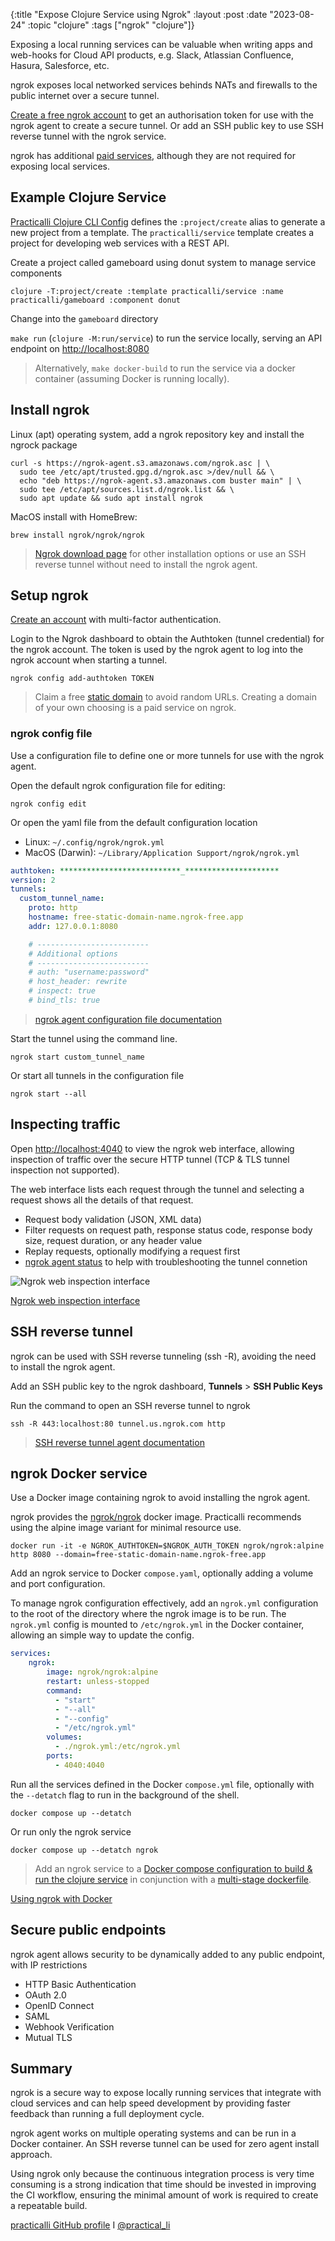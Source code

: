 {:title "Expose Clojure Service using Ngrok"
:layout :post
:date "2023-08-24"
:topic "clojure"
:tags  ["ngrok" "clojure"]}

Exposing a local running services can be valuable when writing apps and web-hooks for Cloud API products, e.g. Slack, Atlassian Confluence, Hasura, Salesforce, etc.

ngrok exposes local networked services behinds NATs and firewalls to the public internet over a secure tunnel.

[Create a free ngrok account](https://ngrok.com/signup) to get an authorisation token for use with the ngrok agent to create a secure tunnel.  Or add an SSH public key to use SSH reverse tunnel with the ngrok service.

<!-- more -->

ngrok has additional [paid services](https://ngrok.com/pricing), although they are not required for exposing local services.


## Example Clojure Service

[Practicalli Clojure CLI Config](https://practical.li/clojure/clojure-cli/practicalli-config/) defines the `:project/create` alias to generate a new project from a template.  The `practicalli/service` template creates a project for developing web services with a REST API.

Create a project called gameboard using donut system to manage service components

```shell
clojure -T:project/create :template practicalli/service :name practicalli/gameboard :component donut
```

Change into the `gameboard` directory

`make run` (`clojure -M:run/service`) to run the service locally, serving an API endpoint on [http://localhost:8080](http://localhost:8080)

> Alternatively, `make docker-build` to run the service via a docker container (assuming Docker is running locally).


## Install ngrok

Linux (apt) operating system, add a ngrok repository key and install the ngrock package

```shell title="Install on Apt based Linux operating system"
curl -s https://ngrok-agent.s3.amazonaws.com/ngrok.asc | \
  sudo tee /etc/apt/trusted.gpg.d/ngrok.asc >/dev/null && \
  echo "deb https://ngrok-agent.s3.amazonaws.com buster main" | \
  sudo tee /etc/apt/sources.list.d/ngrok.list && \
  sudo apt update && sudo apt install ngrok
```

MacOS install with HomeBrew:

```shell
brew install ngrok/ngrok/ngrok
```

> [Ngrok download page](https://ngrok.com/download) for other installation options or use an SSH reverse tunnel without need to install the ngrok agent.


## Setup ngrok

[Create an account](https://ngrok.com/signup) with multi-factor authentication.

Login to the Ngrok dashboard to obtain the Authtoken (tunnel credential) for the ngrok account.  The token is used by the ngrok agent to log into the ngrok account when starting a tunnel.

```shell
ngrok config add-authtoken TOKEN
```

> Claim a free [static domain](https://dashboard.ngrok.com/cloud-edge/domains) to avoid random URLs. Creating a domain of your own choosing is a paid service on ngrok.


### ngrok config file

Use a configuration file to define one or more tunnels for use with the ngrok agent.

Open the default ngrok configuration file for editing:

```shell
ngrok config edit
```

Or open the yaml file from the default configuration location

- Linux: `~/.config/ngrok/ngrok.yml`
- MacOS (Darwin): `~/Library/Application Support/ngrok/ngrok.yml`

```yaml
authtoken: ***************************_*********************
version: 2
tunnels:
  custom_tunnel_name:
    proto: http
    hostname: free-static-domain-name.ngrok-free.app
    addr: 127.0.0.1:8080

    # -------------------------
    # Additional options
    # -------------------------
    # auth: "username:password"
    # host_header: rewrite
    # inspect: true
    # bind_tls: true
```

> [ngrok agent configuration file documentation](https://ngrok.com/docs/secure-tunnels/ngrok-agent/reference/config/)

Start the tunnel using the command line.

```shell
ngrok start custom_tunnel_name
```

Or start all tunnels in the configuration file

```shell
ngrok start --all
```


## Inspecting traffic

Open [http://localhost:4040](http://localhost:4040) to view the ngrok web interface, allowing inspection of traffic over the secure HTTP tunnel (TCP & TLS tunnel inspection not supported).

The web interface lists each request through the tunnel and selecting a request shows all the details of that request.

- Request body validation (JSON, XML data)
- Filter requests on request path, response status code, response body size, request duration, or any header value
- Replay requests, optionally modifying a request first
- [ngrok agent status](http://localhost:4040/status) to help with troubleshooting the tunnel connetion

![Ngrok web inspection interface](https://ngrok.com/docs/assets/images/inspect2-91853c29eecae917896a429455b02111.png)

[Ngrok web inspection interface](https://ngrok.com/docs/secure-tunnels/ngrok-agent/web-inspection-interface/)

## SSH reverse tunnel

ngrok can be used with SSH reverse tunneling (ssh -R), avoiding the need to install the ngrok agent.

Add an SSH public key to the ngrok dashboard, **Tunnels** > **SSH Public Keys**

Run the command to open an SSH reverse tunnel to ngrok

```shell
ssh -R 443:localhost:80 tunnel.us.ngrok.com http
```

> [SSH reverse tunnel agent documentation](https://ngrok.com/docs/secure-tunnels/tunnels/ssh-reverse-tunnel-agent/)


## ngrok Docker service

Use a Docker image containing ngrok to avoid installing the ngrok agent.

ngrok provides the [ngrok/ngrok](https://hub.docker.com/r/ngrok/ngrok) docker image.  Practicalli recommends using the alpine image variant for minimal resource use.

```shell
docker run -it -e NGROK_AUTHTOKEN=$NGROK_AUTH_TOKEN ngrok/ngrok:alpine http 8080 --domain=free-static-domain-name.ngrok-free.app
```

Add an ngrok service to Docker `compose.yaml`, optionally adding a volume and port configuration.

To manage ngrok configuration effectively, add an `ngrok.yml` configuration to the root of the directory where the ngrok image is to be run.  The `ngrok.yml` config is mounted to `/etc/ngrok.yml` in the Docker container, allowing an simple way to update the config.

```yaml title="compose.yaml"
services:
    ngrok:
        image: ngrok/ngrok:alpine
        restart: unless-stopped
        command:
          - "start"
          - "--all"
          - "--config"
          - "/etc/ngrok.yml"
        volumes:
          - ./ngrok.yml:/etc/ngrok.yml
        ports:
          - 4040:4040
```

Run all the services defined in the Docker `compose.yml` file, optionally with the `--detatch` flag to run in the background of the shell.

```shell
docker compose up --detatch
```

Or run only the ngrok service

```shell
docker compose up --detatch ngrok
```

> Add an ngrok service to a [Docker compose configuration to build & run the clojure service](https://practical.li/engineering-playbook/continuous-integration/docker/compose/) in conjunction with a [multi-stage dockerfile](https://practical.li/engineering-playbook/continuous-integration/docker/clojure-multi-stage-dockerfile/).

[Using ngrok with Docker](https://ngrok.com/docs/using-ngrok-with/docker/)


## Secure public endpoints

ngrok agent allows security to be dynamically added to any public endpoint, with IP restrictions

- HTTP Basic Authentication
- OAuth 2.0
- OpenID Connect
- SAML
- Webhook Verification
- Mutual TLS


## Summary

ngrok is a secure way to expose locally running services that integrate with cloud services and can help speed development by providing faster feedback than running a full deployment cycle.

ngrok agent works on multiple operating systems and can be run in a Docker container.  An SSH reverse tunnel can be used for zero agent install approach.

Using ngrok only because the continuous integration process is very time consuming is a strong indication that time should be invested in improving the CI workflow, ensuring the minimal amount of work is required to create a repeatable build.

[practicalli GitHub profile](https://github.com/practicalli) I [@practical_li](https://twitter.com/practical_li)

